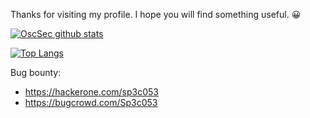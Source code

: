 Thanks for visiting my profile. I hope you will find something useful. 😀

[![OscSec github stats](https://github-readme-stats.vercel.app/api?username=Sp3c053&theme=dracula&show_icons=true&hide=prs,issues,contribs)](https://github.com/anuraghazra/github-readme-stats)

[![Top Langs](https://github-readme-stats.vercel.app/api/top-langs/?username=Sp3c053&theme=dracula&show_icons=true&layout=compact&langs_count=9)](https://github.com/anuraghazra/github-readme-stats)

Bug bounty:
* https://hackerone.com/sp3c053
* https://bugcrowd.com/Sp3c053
